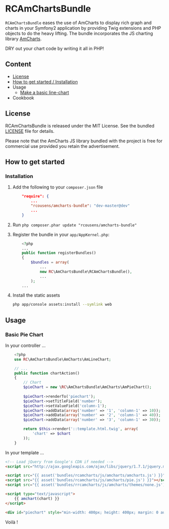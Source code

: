 # RCAmChartsBundle

`RCAmChartsBundle` eases the use of AmCharts to display rich graph and charts in your Symfony2 application by
providing Twig extensions and PHP objects to do the heavy lifting. The bundle incorporates the JS charting 
library [AmCharts](http://www.amcharts.com).

DRY out your chart code by writing it all in PHP!

## Content

* [License](#license)
* [How to get started / Installation](#how-to-get-started)
* Usage
    * [Make a basic line-chart](#basic-pie-chart)
* Cookbook

## License
RCAmChartsBundle is released under the MIT License. See the bundled [LICENSE](LICENSE)
file for details.

Please note that the AmCharts JS library bundled with the project is free for commercial use provided you retain the advertisement.


## How to get started

### Installation

1. Add the following to your `composer.json` file

   ```json
       "require": {
           ...
           "rcousens/amcharts-bundle": "dev-master@dev"
           ...
       }
   ```

2. Run `php composer.phar update "rcousens/amcharts-bundle"`

3. Register the bundle in your `app/AppKernel.php`:

   ``` php
       <?php
       ...
       public function registerBundles()
       {
           $bundles = array(
               ...
               new RC\AmChartsBundle\RCAmChartsBundle(),
               ...
           );
       ...
   ```

4. Install the static assets

   ```bash
   php app/console assets:install --symlink web
   ```

## Usage

### Basic Pie Chart

In your controller ...

``` php
    <?php
    use RC\AmChartsBundle\AmCharts\AmLineChart;

    // ...
    public function chartAction()
    {
        // Chart
        $pieChart = new \RC\AmChartsBundle\AmCharts\AmPieChart();
        
        $pieChart->renderTo('piechart');
        $pieChart->setTitleField('number');
        $pieChart->setValueField('column-1');
        $pieChart->addData(array('number' => '1', 'column-1' => 10));
        $pieChart->addData(array('number' => '2', 'column-1' => 40));
        $pieChart->addData(array('number' => '3', 'column-1' => 30));

        return $this->render('::template.html.twig', array(
            'chart' => $chart
        ));
    }
```

In your template ...

``` html
<!-- Load jQuery from Google's CDN if needed -->
<script src="http://ajax.googleapis.com/ajax/libs/jquery/1.7.1/jquery.min.js" type="text/javascript"></script>

<script src="{{ asset('bundles/rcamcharts/js/amcharts/amcharts.js') }}"></script>
<script src="{{ asset('bundles/rcamcharts/js/amcharts/pie.js') }}"></script>
<script src="{{ asset('bundles/rrcamcharts/js/amcharts/themes/none.js') }}"></script>

<script type="text/javascript">
    {{ amchart(chart) }}
</script>

<div id="piechart" style="min-width: 400px; height: 400px; margin: 0 auto"></div>
```

Voilà !

